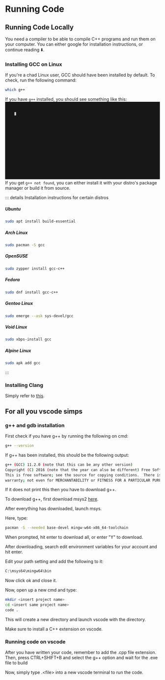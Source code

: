 # Running Code

## Running Code Locally
You need a compiler to be able to compile C++ programs and run them on your computer. You can either google for installation instructions, or continue reading ⬇️.

### Installing GCC on Linux
If you're a chad Linux user, GCC should have been installed by default. To check, run the following command:
```sh
which g++
```
If you have `g++` installed, you should see something like this:
![GCC installed](/whichg++.gif)
If you get `g++ not found`, you can either install it with your distro's package manager or build it from source.

::: details Installation instructions for certain distros
##### Ubuntu
```sh
sudo apt install build-essential
```

##### Arch Linux
```sh
sudo pacman -S gcc
```

##### OpenSUSE
```sh
sudo zypper install gcc-c++
```

##### Fedora
```sh
sudo dnf install gcc-c++
```

##### Gentoo Linux
```sh
sudo emerge --ask sys-devel/gcc
```

##### Void Linux
```sh
sudo xbps-install gcc
```

##### Alpine Linux
```sh
sudo apk add gcc
```
:::

### Installing Clang
Simply refer to [this](https://releases.llvm.org/download.html).

## For all you vscode simps

### g++ and gdb installation

First check if you have g++ by running the following on cmd:
```sh
g++ --version
```
If g++ has been installed, this should be the following output:
```sh
g++ (GCC) 11.2.0 (note that this can be any other version)
Copyright (C) 2016 (note that the year can also be different) Free Software Foundation, Inc.
This is free software; see the source for copying conditions.  There is NO
warranty; not even for MERCHANTABILITY or FITNESS FOR A PARTICULAR PURPOSE.
```
If it does not print this then you have to download g++.

To download g++, first download msys2 [here](https://www.msys2.org).

After everything has downloaded, launch msys.

Here, type:
```sh
pacman -S --needed base-devel mingw-w64-x86_64-toolchain
```
When prompted, hit enter to download all, or enter "Y" to download.

After downloading, search edit environment variables for your account and hit enter.

Edit your path setting and add the following to it:
```sh
C:\msys64\mingw64\bin
```
Now click ok and close it.

Now, open up a new cmd and type:
```sh
mkdir <insert project name>
cd <insert same project name>
code .
```
This will create a new directory and launch vscode with the directory.

Make sure to install a C++ extension on vscode.

### Running code on vscode

After you have written your code, remember to add the .cpp file extension. Then, press CTRL+SHIFT+B and select the g++ option and wait for the .exe file to build

Now, simply type .\<file> into a new vscode terminal to run the code.
